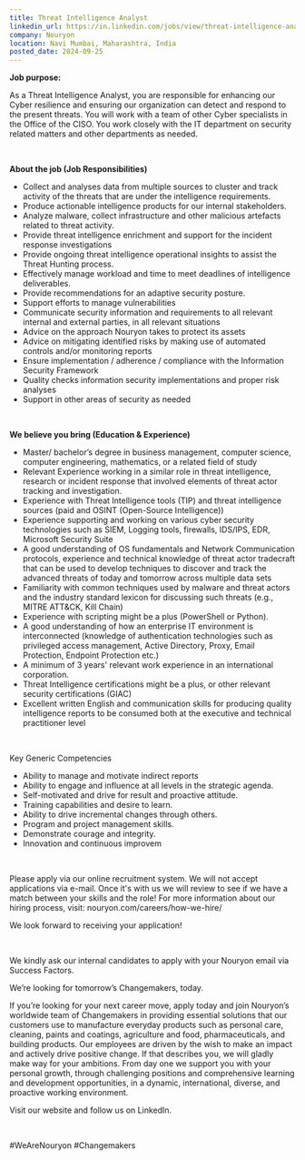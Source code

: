 ```yaml
---
title: Threat Intelligence Analyst
linkedin_url: https://in.linkedin.com/jobs/view/threat-intelligence-analyst-at-nouryon-4034716945?position=24&pageNum=0&refId=z4RP%2FQ6URa8ADUKeuEHpnQ%3D%3D&trackingId=7gDcYr%2FoMLXXpoQYn2J4og%3D%3D
company: Nouryon
location: Navi Mumbai, Maharashtra, India
posted_date: 2024-09-25
---
```


<div class="description__text description__text--rich">
<section class="show-more-less-html" data-max-lines="5">
<div class="show-more-less-html__markup show-more-less-html__markup--clamp-after-5 relative overflow-hidden">
<p><strong>Job purpose:</strong></p><p>As a Threat Intelligence Analyst, you are responsible for enhancing our Cyber resilience and ensuring our organization can detect and respond to the present threats. You will work with a team of other Cyber specialists in the Office of the CISO. You work closely with the IT department on security related matters and other departments as needed.</p><p><br/></p><p><strong>About the job (Job Responsibilities)</strong></p><ul><li>Collect and analyses data from multiple sources to cluster and track activity of the threats that are under the intelligence requirements.</li><li>Produce actionable intelligence products for our internal stakeholders.</li><li>Analyze malware, collect infrastructure and other malicious artefacts related to threat activity.</li><li>Provide threat intelligence enrichment and support for the incident response investigations</li><li>Provide ongoing threat intelligence operational insights to assist the Threat Hunting process.</li><li>Effectively manage workload and time to meet deadlines of intelligence deliverables.</li><li>Provide recommendations for an adaptive security posture.</li><li>Support efforts to manage vulnerabilities</li><li>Communicate security information and requirements to all relevant internal and external parties, in all relevant situations</li><li>Advice on the approach Nouryon takes to protect its assets</li><li>Advice on mitigating identified risks by making use of automated controls and/or monitoring reports</li><li>Ensure implementation / adherence / compliance with the Information Security Framework</li><li>Quality checks information security implementations and proper risk analyses</li><li>Support in other areas of security as needed</li></ul><p><br/></p><p><strong>We believe you bring (Education &amp; Experience)</strong></p><ul><li>Master/ bachelor’s degree in business management, computer science, computer engineering, mathematics, or a related field of study</li><li>Relevant Experience working in a similar role in threat intelligence, research or incident response that involved elements of threat actor tracking and investigation.</li><li>Experience with Threat Intelligence tools (TIP) and threat intelligence sources (paid and OSINT (Open-Source Intelligence))</li><li>Experience supporting and working on various cyber security technologies such as SIEM, Logging tools, firewalls, IDS/IPS, EDR, Microsoft Security Suite</li><li>A good understanding of OS fundamentals and Network Communication protocols, experience and technical knowledge of threat actor tradecraft that can be used to develop techniques to discover and track the advanced threats of today and tomorrow across multiple data sets</li><li>Familiarity with common techniques used by malware and threat actors and the industry standard lexicon for discussing such threats (e.g., MITRE ATT&amp;CK, Kill Chain)</li><li>Experience with scripting might be a plus (PowerShell or Python).</li><li>A good understanding of how an enterprise IT environment is interconnected (knowledge of authentication technologies such as privileged access management, Active Directory, Proxy, Email Protection, Endpoint Protection etc.)</li><li>A minimum of 3 years' relevant work experience in an international corporation.</li><li>Threat Intelligence certifications might be a plus, or other relevant security certifications (GIAC)</li><li>Excellent written English and communication skills for producing quality intelligence reports to be consumed both at the executive and technical practitioner level</li></ul><p><br/></p><p>Key Generic Competencies</p><ul><li>Ability to manage and motivate indirect reports</li><li>Ability to engage and influence at all levels in the strategic agenda.</li><li>Self-motivated and drive for result and proactive attitude.</li><li>Training capabilities and desire to learn.</li><li>Ability to drive incremental changes through others.</li><li>Program and project management skills.</li><li>Demonstrate courage and integrity.</li><li>Innovation and continuous improvem</li></ul><p><br/></p><p>Please apply via our online recruitment system. We will not accept applications via e-mail. Once it's with us we will review to see if we have a match between your skills and the role! For more information about our hiring process, visit: nouryon.com/careers/how-we-hire/</p><p>We look forward to receiving your application!</p><p><br/></p><p>We kindly ask our internal candidates to apply with your Nouryon email via Success Factors.</p><p>We’re looking for tomorrow’s Changemakers, today.</p><p>If you’re looking for your next career move, apply today and join Nouryon’s worldwide team of Changemakers in providing essential solutions that our customers use to manufacture everyday products such as personal care, cleaning, paints and coatings, agriculture and food, pharmaceuticals, and building products. Our employees are driven by the wish to make an impact and actively drive positive change. If that describes you, we will gladly make way for your ambitions. From day one we support you with your personal growth, through challenging positions and comprehensive learning and development opportunities, in a dynamic, international, diverse, and proactive working environment.</p><p>Visit our website and follow us on LinkedIn.</p><p><br/></p><p>#WeAreNouryon #Changemakers</p>
</div>


<!-- --> </section>
</div>